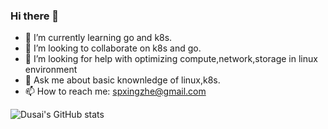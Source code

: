 ### Hi there 👋

- 🌱 I’m currently learning go and k8s.
- 👯 I’m looking to collaborate on k8s and go.
- 🤔 I’m looking for help with optimizing compute,network,storage in linux environment
- 💬 Ask me about basic knownledge of linux,k8s.
- 📫 How to reach me: spxingzhe@gmail.com

![Dusai's GitHub stats](https://github-readme-stats.vercel.app/api?username=ssxingzhe)

<!--START_SECTION:waka-->
<!--END_SECTION:waka-->
